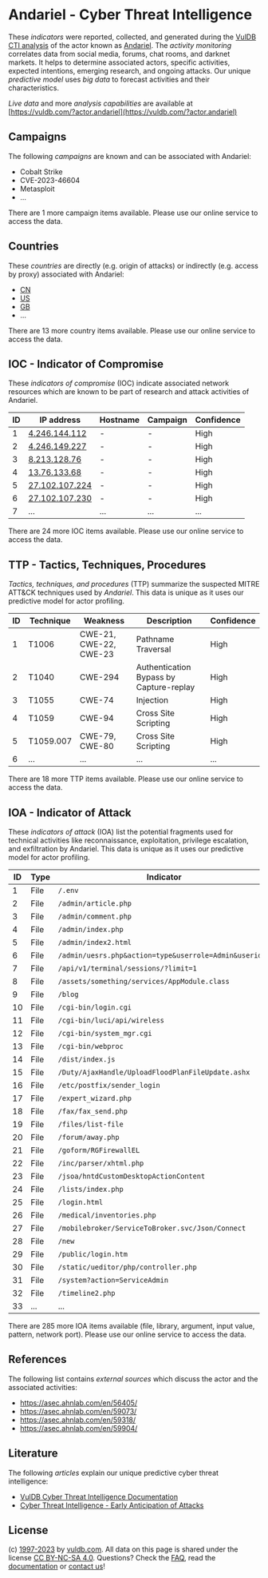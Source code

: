 # Andariel - Cyber Threat Intelligence

These _indicators_ were reported, collected, and generated during the [VulDB CTI analysis](https://vuldb.com/?kb.cti) of the actor known as [Andariel](https://vuldb.com/?actor.andariel). The _activity monitoring_ correlates data from social media, forums, chat rooms, and darknet markets. It helps to determine associated actors, specific activities, expected intentions, emerging research, and ongoing attacks. Our unique _predictive model_ uses _big data_ to forecast activities and their characteristics.

_Live data_ and more _analysis capabilities_ are available at [https://vuldb.com/?actor.andariel](https://vuldb.com/?actor.andariel)

## Campaigns

The following _campaigns_ are known and can be associated with Andariel:

* Cobalt Strike
* CVE-2023-46604
* Metasploit
* ...

There are 1 more campaign items available. Please use our online service to access the data.

## Countries

These _countries_ are directly (e.g. origin of attacks) or indirectly (e.g. access by proxy) associated with Andariel:

* [CN](https://vuldb.com/?country.cn)
* [US](https://vuldb.com/?country.us)
* [GB](https://vuldb.com/?country.gb)
* ...

There are 13 more country items available. Please use our online service to access the data.

## IOC - Indicator of Compromise

These _indicators of compromise_ (IOC) indicate associated network resources which are known to be part of research and attack activities of Andariel.

ID | IP address | Hostname | Campaign | Confidence
-- | ---------- | -------- | -------- | ----------
1 | [4.246.144.112](https://vuldb.com/?ip.4.246.144.112) | - | - | High
2 | [4.246.149.227](https://vuldb.com/?ip.4.246.149.227) | - | - | High
3 | [8.213.128.76](https://vuldb.com/?ip.8.213.128.76) | - | - | High
4 | [13.76.133.68](https://vuldb.com/?ip.13.76.133.68) | - | - | High
5 | [27.102.107.224](https://vuldb.com/?ip.27.102.107.224) | - | - | High
6 | [27.102.107.230](https://vuldb.com/?ip.27.102.107.230) | - | - | High
7 | ... | ... | ... | ...

There are 24 more IOC items available. Please use our online service to access the data.

## TTP - Tactics, Techniques, Procedures

_Tactics, techniques, and procedures_ (TTP) summarize the suspected MITRE ATT&CK techniques used by _Andariel_. This data is unique as it uses our predictive model for actor profiling.

ID | Technique | Weakness | Description | Confidence
-- | --------- | -------- | ----------- | ----------
1 | T1006 | CWE-21, CWE-22, CWE-23 | Pathname Traversal | High
2 | T1040 | CWE-294 | Authentication Bypass by Capture-replay | High
3 | T1055 | CWE-74 | Injection | High
4 | T1059 | CWE-94 | Cross Site Scripting | High
5 | T1059.007 | CWE-79, CWE-80 | Cross Site Scripting | High
6 | ... | ... | ... | ...

There are 18 more TTP items available. Please use our online service to access the data.

## IOA - Indicator of Attack

These _indicators of attack_ (IOA) list the potential fragments used for technical activities like reconnaissance, exploitation, privilege escalation, and exfiltration by Andariel. This data is unique as it uses our predictive model for actor profiling.

ID | Type | Indicator | Confidence
-- | ---- | --------- | ----------
1 | File | `/.env` | Low
2 | File | `/admin/article.php` | High
3 | File | `/admin/comment.php` | High
4 | File | `/admin/index.php` | High
5 | File | `/admin/index2.html` | High
6 | File | `/admin/uesrs.php&action=type&userrole=Admin&userid=3` | High
7 | File | `/api/v1/terminal/sessions/?limit=1` | High
8 | File | `/assets/something/services/AppModule.class` | High
9 | File | `/blog` | Low
10 | File | `/cgi-bin/login.cgi` | High
11 | File | `/cgi-bin/luci/api/wireless` | High
12 | File | `/cgi-bin/system_mgr.cgi` | High
13 | File | `/cgi-bin/webproc` | High
14 | File | `/dist/index.js` | High
15 | File | `/Duty/AjaxHandle/UploadFloodPlanFileUpdate.ashx` | High
16 | File | `/etc/postfix/sender_login` | High
17 | File | `/expert_wizard.php` | High
18 | File | `/fax/fax_send.php` | High
19 | File | `/files/list-file` | High
20 | File | `/forum/away.php` | High
21 | File | `/goform/RGFirewallEL` | High
22 | File | `/inc/parser/xhtml.php` | High
23 | File | `/jsoa/hntdCustomDesktopActionContent` | High
24 | File | `/lists/index.php` | High
25 | File | `/login.html` | Medium
26 | File | `/medical/inventories.php` | High
27 | File | `/mobilebroker/ServiceToBroker.svc/Json/Connect` | High
28 | File | `/new` | Low
29 | File | `/public/login.htm` | High
30 | File | `/static/ueditor/php/controller.php` | High
31 | File | `/system?action=ServiceAdmin` | High
32 | File | `/timeline2.php` | High
33 | ... | ... | ...

There are 285 more IOA items available (file, library, argument, input value, pattern, network port). Please use our online service to access the data.

## References

The following list contains _external sources_ which discuss the actor and the associated activities:

* https://asec.ahnlab.com/en/56405/
* https://asec.ahnlab.com/en/59073/
* https://asec.ahnlab.com/en/59318/
* https://asec.ahnlab.com/en/59904/

## Literature

The following _articles_ explain our unique predictive cyber threat intelligence:

* [VulDB Cyber Threat Intelligence Documentation](https://vuldb.com/?kb.cti)
* [Cyber Threat Intelligence - Early Anticipation of Attacks](https://www.scip.ch/en/?labs.20201022)

## License

(c) [1997-2023](https://vuldb.com/?kb.changelog) by [vuldb.com](https://vuldb.com/?kb.about). All data on this page is shared under the license [CC BY-NC-SA 4.0](https://creativecommons.org/licenses/by-nc-sa/4.0/). Questions? Check the [FAQ](https://vuldb.com/?kb.faq), read the [documentation](https://vuldb.com/?kb) or [contact us](https://vuldb.com/?contact)!
